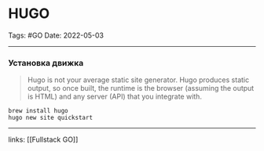 # HUGO 
Tags: #GO 
Date: 2022-05-03
***
### Установка движка

> Hugo is not your average static site generator. Hugo produces static output, so once built, the runtime is the browser (assuming the output is HTML) and any server (API) that you integrate with.

```shell
brew install hugo
hugo new site quickstart
```

---
links: [[Fullstack GO]]